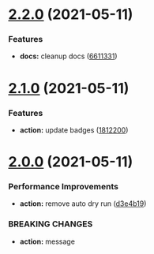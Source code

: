 # [2.2.0](https://github.com/easingthemes/npm-nc-template/compare/v2.1.0...v2.2.0) (2021-05-11)


### Features

* **docs:** cleanup docs ([6611331](https://github.com/easingthemes/npm-nc-template/commit/6611331484989547cdc10102d3f9c6b09cbf1c5d))

# [2.1.0](https://github.com/easingthemes/npm-nc-template/compare/v2.0.0...v2.1.0) (2021-05-11)


### Features

* **action:** update badges ([1812200](https://github.com/easingthemes/npm-nc-template/commit/18122006572d0196268cf9039bc781c532a76741))

# [2.0.0](https://github.com/easingthemes/npm-nc-template/compare/v1.3.0...v2.0.0) (2021-05-11)


### Performance Improvements

* **action:** remove auto dry run ([d3e4b19](https://github.com/easingthemes/npm-nc-template/commit/d3e4b19591a428d20ad3c7942a39abd4c56b81e7))


### BREAKING CHANGES

* **action:** message
